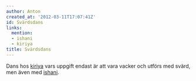 ```yaml
---
author: Anton
created_at: '2012-03-11T17:07:41Z'
id: Svärdsdans
links:
  mention:
  - ishani
  - kiriya
title: Svärdsdans
---
```


Dans hos [kiriya] vars uppgift endast är att vara vacker och utförs med svärd, men även med
[ishani].

  [kiriya]: kiriya
  [ishani]: ishani
